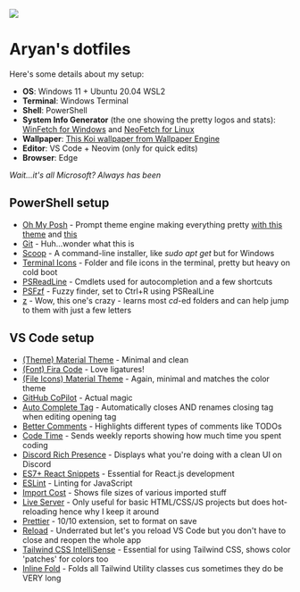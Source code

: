 ![](https://github.com/aryanprince/dotfiles/blob/main/assets/terminal.gif)

# Aryan's dotfiles
Here's some details about my setup:
- **OS**: Windows 11 + Ubuntu 20.04 WSL2
- **Terminal**: Windows Terminal
- **Shell**: PowerShell
- **System Info Generator** (the one showing the pretty logos and stats): [WinFetch for Windows](https://github.com/lptstr/winfetch) and [NeoFetch for Linux](https://github.com/dylanaraps/neofetch)
- **Wallpaper**: [This Koi wallpaper from Wallpaper Engine](https://steamcommunity.com/sharedfiles/filedetails/?id=2200250797)
- **Editor**: VS Code + Neovim (only for quick edits)
- **Browser**: Edge

_Wait...it's all Microsoft? Always has been_

## PowerShell setup
- [Oh My Posh](https://ohmyposh.dev/) - Prompt theme engine making everything pretty [with this theme](https://gist.github.com/aryanprince/7550ee863b0ea848ab5ce0fe5791093f) and [this](https://gist.github.com/aryanprince/93710640e69d3fd16bb10e66f16b7ae3)
- [Git](https://gitforwindows.org/) - Huh...wonder what this is
- [Scoop](https://scoop.sh/) - A command-line installer, like _sudo apt get_ but for Windows
- [Terminal Icons](https://github.com/devblackops/Terminal-Icons) - Folder and file icons in the terminal, pretty but heavy on cold boot
- [PSReadLine](https://docs.microsoft.com/en-us/powershell/module/psreadline/) - Cmdlets used for autocompletion and a few shortcuts 
- [PSFzf](https://github.com/kelleyma49/PSFzf) - Fuzzy finder, set to Ctrl+R using PSRealLine
- [z](https://www.powershellgallery.com/packages/z) - Wow, this one's crazy - learns most _cd_-ed folders and can help jump to them with just a few letters 

## VS Code setup
- [(Theme) Material Theme](https://marketplace.visualstudio.com/items?itemName=Equinusocio.vsc-material-theme) - Minimal and clean
- [(Font) Fira Code]() - Love ligatures!
- [(File Icons) Material Theme](https://marketplace.visualstudio.com/items?itemName=equinusocio.vsc-material-theme-icons) - Again, minimal and matches the color theme
- [GitHub CoPilot](https://marketplace.visualstudio.com/items?itemName=GitHub.copilot) - Actual magic
- [Auto Complete Tag](https://marketplace.visualstudio.com/items?itemName=formulahendry.auto-complete-tag) - Automatically closes AND renames closing tag when editing opening tag
- [Better Comments](https://marketplace.visualstudio.com/items?itemName=aaron-bond.better-comments) - Highlights different types of comments like TODOs
- [Code Time](https://marketplace.visualstudio.com/items?itemName=softwaredotcom.swdc-vscode) - Sends weekly reports showing how much time you spent coding
- [Discord Rich Presence](https://marketplace.visualstudio.com/items?itemName=LeonardSSH.vscord) - Displays what you're doing with a clean UI on Discord
- [ES7+ React Snippets](https://marketplace.visualstudio.com/items?itemName=dsznajder.es7-react-js-snippets) - Essential for React.js development
- [ESLint](https://marketplace.visualstudio.com/items?itemName=dbaeumer.vscode-eslint) - Linting for JavaScript
- [Import Cost](https://marketplace.visualstudio.com/items?itemName=wix.vscode-import-cost) - Shows file sizes of various imported stuff
- [Live Server](https://marketplace.visualstudio.com/items?itemName=ritwickdey.LiveServer) - Only useful for basic HTML/CSS/JS projects but does hot-reloading hence why I keep it around
- [Prettier](https://marketplace.visualstudio.com/items?itemName=esbenp.prettier-vscode) - 10/10 extension, set to format on save
- [Reload](https://marketplace.visualstudio.com/items?itemName=natqe.reload) - Underrated but let's you reload VS Code but you don't have to close and reopen the whole app
- [Tailwind CSS IntelliSense](https://marketplace.visualstudio.com/items?itemName=bradlc.vscode-tailwindcss) - Essential for using Tailwind CSS, shows color 'patches' for colors too
- [Inline Fold](https://marketplace.visualstudio.com/items?itemName=moalamri.inline-fold) - Folds all Tailwind Utility classes cus sometimes they do be VERY long
